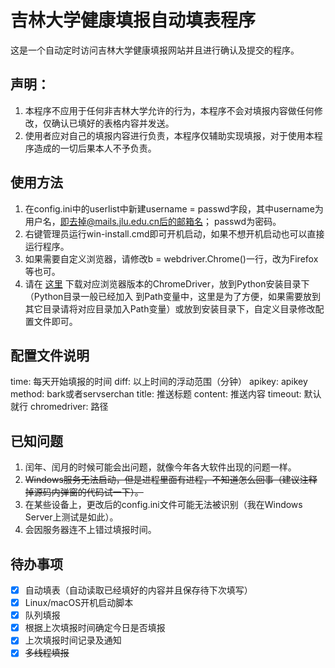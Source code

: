 # 吉林大学健康填报自动填表程序
  这是一个自动定时访问吉林大学健康填报网站并且进行确认及提交的程序。
   
## 声明：
  1. 本程序不应用于任何非吉林大学允许的行为，本程序不会对填报内容做任何修改，仅确认已填好的表格内容并发送。
  2. 使用者应对自己的填报内容进行负责，本程序仅辅助实现填报，对于使用本程序造成的一切后果本人不予负责。  
    
## 使用方法
  1. 在config.ini中的userlist中新建username = passwd字段，其中username为用户名，即去掉@mails.jlu.edu.cn后的邮箱名；
  passwd为密码。
  2. 右键管理员运行win-install.cmd即可开机启动，如果不想开机启动也可以直接运行程序。
  3. 如果需要自定义浏览器，请修改b = webdriver.Chrome()一行，改为Firefox等也可。
  4. 请在 [这里](http://npm.taobao.org/mirrors/chromedriver/) 下载对应浏览器版本的ChromeDriver，放到Python安装目录下（Python目录一般已经加入
  到Path变量中，这里是为了方便，如果需要放到其它目录请将对应目录加入Path变量）或放到安装目录下，自定义目录修改配置文件即可。
    
## 配置文件说明
time: 每天开始填报的时间
diff: 以上时间的浮动范围（分钟）
apikey: apikey
method: bark或者servserchan
title: 推送标题
content: 推送内容
timeout: 默认就行
chromedriver: 路径
  
## 已知问题
  1. 闰年、闰月的时候可能会出问题，就像今年各大软件出现的问题一样。
  2. ~~Windows服务无法启动，但是进程里面有进程，不知道怎么回事（建议注释掉源码内弹窗的代码试一下）。~~
  3. 在某些设备上，更改后的config.ini文件可能无法被识别（我在Windows Server上测试是如此）。
  4. 会因服务器连不上错过填报时间。
  
## 待办事项  
- [x] 自动填表（自动读取已经填好的内容并且保存待下次填写）  
- [x] Linux/macOS开机启动脚本  
- [x] 队列填报  
- [x] 根据上次填报时间确定今日是否填报  
- [x] 上次填报时间记录及通知  
- [x] ~~多线程填报~~